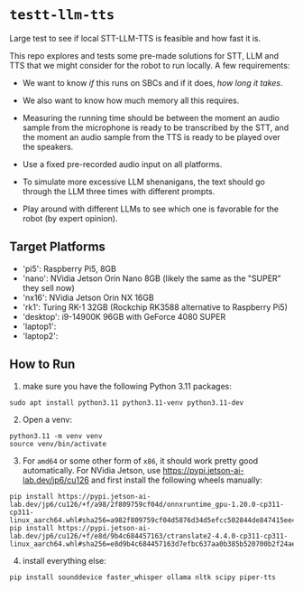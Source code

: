 # `testt-llm-tts`

Large test to see if local STT-LLM-TTS is feasible and how fast it is.

This repo explores and tests some pre-made solutions for STT, LLM and TTS that we might consider for the robot to run locally. A few requirements:

- We want to know _if_ this runs on SBCs and if it does, _how long it takes_.

- We also want to know how much memory all this requires.

- Measuring the running time should be between the moment an audio sample from the microphone is ready to be transcribed by the STT, and the moment an audio sample from the TTS is ready to be played over the speakers.

- Use a fixed pre-recorded audio input on all platforms.

- To simulate more excessive LLM shenanigans, the text should go through the LLM three times with different prompts.

- Play around with different LLMs to see which one is favorable for the robot (by expert opinion).

## Target Platforms

- 'pi5': Raspberry Pi5, 8GB
- 'nano': NVidia Jetson Orin Nano 8GB (likely the same as the "SUPER" they sell now)
- 'nx16': NVidia Jetson Orin NX 16GB
- 'rk1': Turing RK-1 32GB (Rockchip RK3588 alternative to Raspberry Pi5)
- 'desktop': i9-14900K 96GB with GeForce 4080 SUPER
- 'laptop1':
- 'laptop2':

## How to Run

1. make sure you have the following Python 3.11 packages:

```
sudo apt install python3.11 python3.11-venv python3.11-dev
```

2. Open a venv:

```
python3.11 -m venv venv
source venv/bin/activate
```

3. For `amd64` or some other form of `x86`, it should work pretty good automatically. For NVidia Jetson, use https://pypi.jetson-ai-lab.dev/jp6/cu126 and first install the following wheels manually:

```
pip install https://pypi.jetson-ai-lab.dev/jp6/cu126/+f/a98/2f809759cf04d/onnxruntime_gpu-1.20.0-cp311-cp311-linux_aarch64.whl#sha256=a982f809759cf04d5876d34d5efcc502844de847415ee48095b97c1ae363019b
pip install https://pypi.jetson-ai-lab.dev/jp6/cu126/+f/e8d/9b4c684457163/ctranslate2-4.4.0-cp311-cp311-linux_aarch64.whl#sha256=e8d9b4c684457163d7efbc637aa0b385b520700b2f24ae27238dd9068bff1447
```

4. install everything else:

```
pip install sounddevice faster_whisper ollama nltk scipy piper-tts
```
